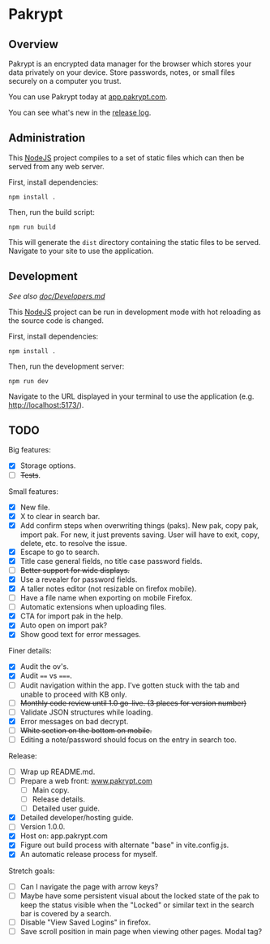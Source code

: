 # Pakrypt

## Overview

Pakrypt is an encrypted data manager for the browser which stores your data privately on your device. Store passwords, notes, or small files securely on a computer you trust.

You can use Pakrypt today at [app.pakrypt.com](https://app.pakrypt.com/).

You can see what's new in the [release log](./doc/Release.md).

## Administration

This [NodeJS](https://nodejs.org/) project compiles to a set of static files which can then be served from any web server.

First, install dependencies:

```
npm install .
```

Then, run the build script:

```
npm run build
```

This will generate the `dist` directory containing the static files to be served. Navigate to your site to use the application.

## Development

*See also [doc/Developers.md](./doc/Developers.md)*

This [NodeJS](https://nodejs.org/) project can be run in development mode with hot reloading as the source code is changed.

First, install dependencies:

```
npm install .
```

Then, run the development server:

```
npm run dev
```

Navigate to the URL displayed in your terminal to use the application (e.g. [http://localhost:5173/](http://localhost:5173/)).

## TODO

Big features:

* [x] Storage options.
* [ ] ~~Tests~~.

Small features:

* [x] New file.
* [x] X to clear in search bar.
* [x] Add confirm steps when overwriting things (paks). New pak, copy pak, import pak. For new, it just prevents saving. User will have to exit, copy, delete, etc. to resolve the issue.
* [x] Escape to go to search.
* [x] Title case general fields, no title case password fields.
* [ ] ~~Better support for wide displays.~~
* [x] Use a revealer for password fields.
* [x] A taller notes editor (not resizable on firefox mobile).
* [ ] Have a file name when exporting on mobile Firefox.
* [ ] Automatic extensions when uploading files.
* [x] CTA for import pak in the help.
* [x] Auto open on import pak?
* [x] Show good text for error messages.

Finer details:

* [x] Audit the ov's.
* [x] Audit `==` vs `===`.
* [ ] Audit navigation within the app. I've gotten stuck with the tab and unable to proceed with KB only.
* [ ] ~~Monthly code review until 1.0 go-live. (3 places for version number)~~
* [ ] Validate JSON structures while loading.
* [x] Error messages on bad decrypt.
* [ ] ~~White section on the bottom on mobile.~~
* [ ] Editing a note/password should focus on the entry in search too.

Release:

* [ ] Wrap up README.md.
* [ ] Prepare a web front: www.pakrypt.com
  - [ ] Main copy.
  - [ ] Release details.
  - [ ] Detailed user guide.
* [x] Detailed developer/hosting guide.
* [ ] Version 1.0.0.
* [x] Host on: app.pakrypt.com
* [x] Figure out build process with alternate "base" in vite.config.js.
* [x] An automatic release process for myself.

Stretch goals:

* [ ] Can I navigate the page with arrow keys?
* [ ] Maybe have some persistent visual about the locked state of the pak to keep the status visible when the "Locked" or similar text in the search bar is covered by a search.
* [ ] Disable "View Saved Logins" in firefox.
* [ ] Save scroll position in main page when viewing other pages. Modal tag?
